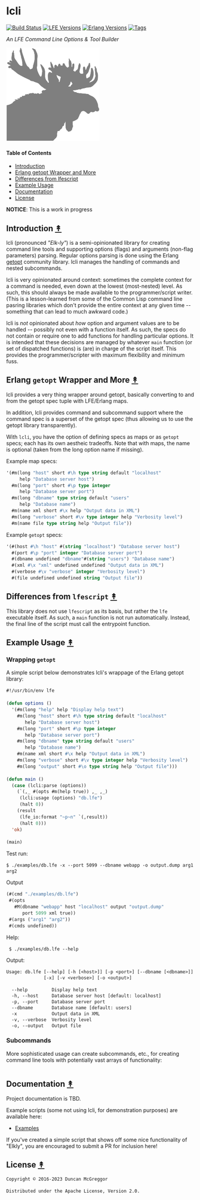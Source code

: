 # lcli

[![Build Status][gh-actions-badge]][gh-actions]
[![LFE Versions][lfe badge]][lfe]
[![Erlang Versions][erlang badge]][versions]
[![Tags][github tags badge]][github tags]

*An LFE Command Line Options & Tool Builder*

[![Project logo][logo]][logo-large]

#### Table of Contents

* [Introduction](#introduction-)
* [Erlang getopt Wrapper and More](#erlang-getopt-wrapper-and-more-)
* [Differences from lfescript](#differences-from-lfescript-)
* [Example Usage](#example-usage-)
* [Documentation](#documentation-)
* [License](#license-)


**NOTICE**: This is a work in progress


## Introduction [&#x219F;](#table-of-contents)

lcli (pronounced *"Elk-ly"*) is a semi-opinionated library for creating command line tools and supporting options (flags) and arguments (non-flag parameters) parsing. Regular options parsing is done using the Erlang [getopt](https://github.com/oubiwann/getopt-erl) community library. lcli manages the handling of commands and nested subcommands.

lcli is very opinionated around context: sometimes the complete context for a command is needed, even down at the lowest (most-nested) level. As such, this should always be made available to the programmer/script writer. (This is a lesson-learned from some of the Common Lisp command line pasring libraries which don't provide the entire context at any given time -- something that can lead to much awkward code.)

lcli is *not* opinionated about *how* option and argument values are to be handled -- possibly not even with a function itself. As such, the specs do not contain or require one to add functions for handling particular options. It is intended that these decisions are managed by whatever `main` function (or set of dispatched functions) is (are) in charge of the script itself. This provides the programmer/scripter with maximum flexibility and minimum fuss.

## Erlang `getopt` Wrapper and More [&#x219F;](#table-of-contents)

lcli provides a very thing wrapper around getopt, basically converting to and from the getopt spec tuple with LFE/Erlang maps.

In addition, lcli provides command and subcommand support where the command spec is a superset of the getopt spec (thus allowing us to use the getopt library transparently).

With `lcli`, you have the option of defining specs as maps or as `getopt` specs; each has its own aestheic tradeoffs. Note that with maps, the name is optional (taken from the long option name if missing).

Example map specs:

``` cl
'(#m(long "host" short #\h type string default "localhost"
     help "Database server host")
  #m(long "port" short #\p type integer
     help "Database server port")
  #m(long "dbname" type string default "users"
     help "Database name")
  #m(name xml short #\x help "Output data in XML")
  #m(long "verbose" short #\v type integer help "Verbosity level")
  #m(name file type string help "Output file"))
```

Example `getopt` specs:

``` cl
'(#(host #\h "host" #(string "localhost") "Database server host")
  #(port #\p "port" integer "Database server port")
  #(dbname undefined "dbname"#(string "users") "Database name")
  #(xml #\x "xml" undefined undefined "Output data in XML")
  #(verbose #\v "verbose" integer "Verbosity level")
  #(file undefined undefined string "Output file"))
```

## Differences from `lfescript` [&#x219F;](#table-of-contents)

This library does not use `lfescript` as its basis, but rather the `lfe` executable itself. As such, a `main` function is not run automatically. Instead, the final line of the script must call the entrypoint function.

## Example Usage [&#x219F;](#table-of-contents)

### Wrapping `getopt`

A simple script below demonstrates lcli's wrappage of the Erlang getopt library:

```cl
#!/usr/bin/env lfe

(defun options ()
  '(#m(long "help" help "Display help text")
    #m(long "host" short #\h type string default "localhost"
       help "Database server host")
    #m(long "port" short #\p type integer
       help "Database server port")
    #m(long "dbname" type string default "users"
       help "Database name")
    #m(name xml short #\x help "Output data in XML")
    #m(long "verbose" short #\v type integer help "Verbosity level")
    #m(long "output" short #\o type string help "Output file")))

(defun main ()
  (case (lcli:parse (options))
    (`(,_ #(opts #m(help true)) ,_ ,_)
     (lcli:usage (options) "db.lfe")
     (halt 0))
    (result
     (lfe_io:format "~p~n" `(,result))
     (halt 0)))
  'ok)

(main)
```

Test run:

```shell
$ ./examples/db.lfe -x --port 5099 --dbname webapp -o output.dump arg1 arg2
```

Output

``` cl
(#(cmd "./examples/db.lfe")
 #(opts
   #M(dbname "webapp" host "localhost" output "output.dump"
      port 5099 xml true))
 #(args ("arg1" "arg2"))
 #(cmds undefined))
```

Help:

```shell
 $ ./examples/db.lfe --help
```

Output:

```text
Usage: db.lfe [--help] [-h [<host>]] [-p <port>] [--dbname [<dbname>]]
              [-x] [-v <verbose>] [-o <output>]

  --help         Display help text
  -h, --host     Database server host [default: localhost]
  -p, --port     Database server port
  --dbname       Database name [default: users]
  -x             Output data in XML
  -v, --verbose  Verbosity level
  -o, --output   Output file
```

### Subcommands

More sophisticated usage can create subcommands, etc., for creating command line tools with potentially vast arrays of functionality:

```cl

```


## Documentation [&#x219F;](#table-of-contents)

Project documentation is TBD.

Example scripts (some not using lcli, for demonstration purposes) are available here:

* [Examples](examples)

If you've created a simple script that shows off some nice functionality of "Elkly", you are encouraged to submit a PR for inclusion here!


## License [&#x219F;](#table-of-contents)

```
Copyright © 2016-2023 Duncan McGreggor

Distributed under the Apache License, Version 2.0.
```

[//]: ---Named-Links---

[logo]: priv/images/elkly-250x.png
[logo-large]: priv/images/elkly-1200x.png
[gh-actions-badge]: https://github.com/lfeutre/lcli/workflows/ci%2Fcd/badge.svg
[gh-actions]: https://github.com/lfeutre/lcli/actions
[github]: https://github.com/lfeutre/lcli
[gitlab]: https://gitlab.com/lfeutre/lcli
[lfe]: https://github.com/lfe/lfe
[lfe badge]: https://img.shields.io/badge/lfe-2.1-blue.svg
[erlang badge]: https://img.shields.io/badge/erlang-21%20to%2026-blue.svg
[versions]: https://github.com/lfeutre/lcli/blob/master/.github/workflows/cicd.yml
[github tags]: https://github.com/lfeutre/lcli/tags
[github tags badge]: https://img.shields.io/github/tag/lfeutre/lcli.svg
[github downloads]: https://img.shields.io/github/downloads/lfeutre/lcli/total.svg
[hex badge]: https://img.shields.io/hexpm/v/lcli.svg?maxAge=2592000
[hex package]: https://hex.pm/packages/lcli
[hex downloads]: https://img.shields.io/hexpm/dt/lcli.svg
